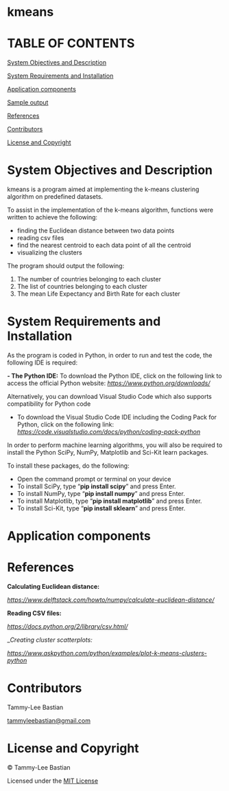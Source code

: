 # kmeans

# TABLE OF CONTENTS #

[System Objectives and Description](#System-Objectives-and-Description)

[System Requirements and Installation](#System-Requirements-and-Installation)

[Application components](#Application-components)

[Sample output](#Sample-output)

[References](#References)

[Contributors](#Contributors)

[License and Copyright](#License-and-Copyright)

# System Objectives and Description
		
kmeans is a program aimed at implementing the k-means clustering algorithm on predefined datasets. 

To assist in the implementation of the k-means algorithm, functions were written to achieve the following:
- finding the Euclidean distance between two data points
- reading csv files 
- find the nearest centroid to each data point of all the centroid 
- visualizing the clusters

The program should output the following:
1. The number of countries belonging to each cluster
2. The list of countries belonging to each cluster
3. The mean Life Expectancy and Birth Rate for each cluster

# System Requirements and Installation 

As the program is coded in Python, in order to run and test the code, the following IDE is required:

__- The Python IDE:__
To download the Python IDE, click on the following link to access the official Python website: 
*https://www.python.org/downloads/*

Alternatively, you can download Visual Studio Code which also supports compatibility for Python code
- To download the Visual Studio Code IDE including the Coding Pack for Python, click on the following link: 
*https://code.visualstudio.com/docs/python/coding-pack-python*

In order to perform machine learning algorithms, you will also be required to install the Python SciPy, 
NumPy, Matplotlib and Sci-Kit learn packages. 

To install these packages, do the following:

- Open the command prompt or terminal on your device
- To install SciPy, type “__pip install scipy__” and press Enter.
- To install NumPy, type “__pip install numpy__” and press Enter.
- To install Matplotlib, type “__pip install matplotlib__” and press Enter.
- To install Sci-Kit, type “__pip install sklearn__” and press Enter.

# Application components

# References 

__Calculating Euclidean distance:__

*https://www.delftstack.com/howto/numpy/calculate-euclidean-distance/*

__Reading CSV files:__

*https://docs.python.org/2/library/csv.html/*

__Creating cluster scatterplots:_

*https://www.askpython.com/python/examples/plot-k-means-clusters-python*

# Contributors

Tammy-Lee Bastian

tammyleebastian@gmail.com

# License and Copyright

  © Tammy-Lee Bastian
  
   Licensed under the [MIT License](LICENSE)

  
  



